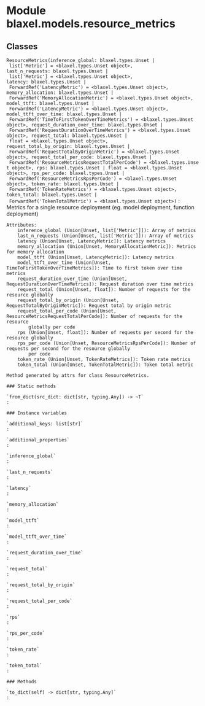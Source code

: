 Module blaxel.models.resource_metrics
=====================================

Classes
-------

`ResourceMetrics(inference_global: blaxel.types.Unset | list['Metric'] = <blaxel.types.Unset object>, last_n_requests: blaxel.types.Unset | list['Metric'] = <blaxel.types.Unset object>, latency: blaxel.types.Unset | ForwardRef('LatencyMetric') = <blaxel.types.Unset object>, memory_allocation: blaxel.types.Unset | ForwardRef('MemoryAllocationMetric') = <blaxel.types.Unset object>, model_ttft: blaxel.types.Unset | ForwardRef('LatencyMetric') = <blaxel.types.Unset object>, model_ttft_over_time: blaxel.types.Unset | ForwardRef('TimeToFirstTokenOverTimeMetrics') = <blaxel.types.Unset object>, request_duration_over_time: blaxel.types.Unset | ForwardRef('RequestDurationOverTimeMetrics') = <blaxel.types.Unset object>, request_total: blaxel.types.Unset | float = <blaxel.types.Unset object>, request_total_by_origin: blaxel.types.Unset | ForwardRef('RequestTotalByOriginMetric') = <blaxel.types.Unset object>, request_total_per_code: blaxel.types.Unset | ForwardRef('ResourceMetricsRequestTotalPerCode') = <blaxel.types.Unset object>, rps: blaxel.types.Unset | float = <blaxel.types.Unset object>, rps_per_code: blaxel.types.Unset | ForwardRef('ResourceMetricsRpsPerCode') = <blaxel.types.Unset object>, token_rate: blaxel.types.Unset | ForwardRef('TokenRateMetrics') = <blaxel.types.Unset object>, token_total: blaxel.types.Unset | ForwardRef('TokenTotalMetric') = <blaxel.types.Unset object>)`
:   Metrics for a single resource deployment (eg. model deployment, function deployment)
    
    Attributes:
        inference_global (Union[Unset, list['Metric']]): Array of metrics
        last_n_requests (Union[Unset, list['Metric']]): Array of metrics
        latency (Union[Unset, LatencyMetric]): Latency metrics
        memory_allocation (Union[Unset, MemoryAllocationMetric]): Metrics for memory allocation
        model_ttft (Union[Unset, LatencyMetric]): Latency metrics
        model_ttft_over_time (Union[Unset, TimeToFirstTokenOverTimeMetrics]): Time to first token over time metrics
        request_duration_over_time (Union[Unset, RequestDurationOverTimeMetrics]): Request duration over time metrics
        request_total (Union[Unset, float]): Number of requests for the resource globally
        request_total_by_origin (Union[Unset, RequestTotalByOriginMetric]): Request total by origin metric
        request_total_per_code (Union[Unset, ResourceMetricsRequestTotalPerCode]): Number of requests for the resource
            globally per code
        rps (Union[Unset, float]): Number of requests per second for the resource globally
        rps_per_code (Union[Unset, ResourceMetricsRpsPerCode]): Number of requests per second for the resource globally
            per code
        token_rate (Union[Unset, TokenRateMetrics]): Token rate metrics
        token_total (Union[Unset, TokenTotalMetric]): Token total metric
    
    Method generated by attrs for class ResourceMetrics.

    ### Static methods

    `from_dict(src_dict: dict[str, typing.Any]) ‑> ~T`
    :

    ### Instance variables

    `additional_keys: list[str]`
    :

    `additional_properties`
    :

    `inference_global`
    :

    `last_n_requests`
    :

    `latency`
    :

    `memory_allocation`
    :

    `model_ttft`
    :

    `model_ttft_over_time`
    :

    `request_duration_over_time`
    :

    `request_total`
    :

    `request_total_by_origin`
    :

    `request_total_per_code`
    :

    `rps`
    :

    `rps_per_code`
    :

    `token_rate`
    :

    `token_total`
    :

    ### Methods

    `to_dict(self) ‑> dict[str, typing.Any]`
    :